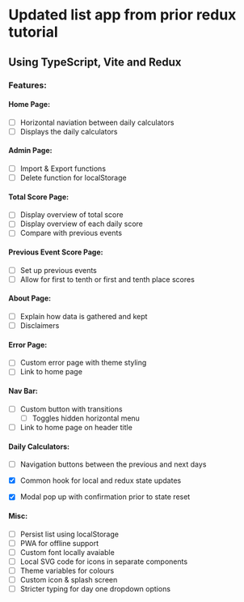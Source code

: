 # Updated list app from prior redux tutorial
## Using TypeScript, Vite and Redux

### Features: 

#### Home Page: 
- [ ] Horizontal naviation between daily calculators 
- [ ] Displays the daily calculators

#### Admin Page: 
- [ ] Import & Export functions 
- [ ] Delete function for localStorage

#### Total Score Page: 
- [ ] Display overview of total score
- [ ] Display overview of each daily score
- [ ] Compare with previous events

#### Previous Event Score Page: 
- [ ] Set up previous events
- [ ] Allow for first to tenth or first and tenth place scores

#### About Page: 
- [ ] Explain how data is gathered and kept 
- [ ] Disclaimers 

#### Error Page: 
- [ ] Custom error page with theme styling
- [ ] Link to home page

#### Nav Bar: 
- [ ] Custom button with transitions 
  -  [ ] Toggles hidden horizontal menu
-[ ] Link to home page on header title 

#### Daily Calculators: 
- [ ] Navigation buttons between the previous and next days 
- [x] Common hook for local and redux state updates
- [x] Modal pop up with confirmation prior to state reset



#### Misc:
- [ ] Persist list using localStorage
- [ ] PWA for offline support
- [ ] Custom font locally avaiable 
- [ ] Local SVG code for icons in separate components
- [ ] Theme variables for colours
- [ ] Custom icon & splash screen
- [ ] Stricter typing for day one dropdown options 